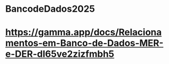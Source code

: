 # BancodeDados2025
# https://gamma.app/docs/Relacionamentos-em-Banco-de-Dados-MER-e-DER-dl65ve2zizfmbh5

